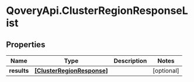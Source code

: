 # QoveryApi.ClusterRegionResponseList

## Properties

Name | Type | Description | Notes
------------ | ------------- | ------------- | -------------
**results** | [**[ClusterRegionResponse]**](ClusterRegionResponse.md) |  | [optional] 


